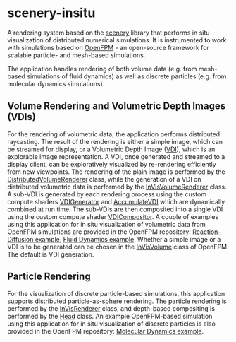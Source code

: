 # scenery-insitu

A rendering system based on the [scenery](scenery.graphics) library that performs in situ visualization of distributed numerical simulations. It is instrumented to work with simulations based on [OpenFPM](http://openfpm.mpi-cbg.de/) - an open-source framework for scalable particle- and mesh-based simulations.

The application handles rendering of both volume data (e.g. from mesh-based simulations of fluid dynamics) as well as discrete particles (e.g. from  molecular dynamics simulations).

## Volume Rendering and Volumetric Depth Images (VDIs)

For the rendering of volumetric data, the application performs distributed raycasting. The result of the rendering is either a simple image, which can be streamed for display, or a Volumetric Depth Image ([VDI](https://ieeexplore.ieee.org/document/6656177)), which is an explorable image representation. A VDI, once generated and streamed to a display client, can be exploratively visualized by re-rendering efficiently from new viewpoints. The rendering of the plain image is performed by the [DistributedVolumeRenderer](./src/test/kotlin/graphics/scenery/insitu/DistributedVolumeRenderer.kt) class, while the generation of a VDI on distributed volumetric data is performed by the [InVisVolumeRenderer](./src/test/kotlin/graphics/scenery/insitu/InVisVolumeRenderer.kt) class. A sub-VDI is generated by each rendering process using the custom compute shaders [VDIGenerator](./src/test/resources/graphics/scenery/insitu/VDIGenerator.comp) and [AccumulateVDI](./src/test/resources/graphics/scenery/insitu/AccumulateVDI.comp) which are dynamically combined at run time. The sub-VDIs are then composited into a single VDI using the custom compute shader [VDICompositor](src/test/resources/graphics/scenery/insitu/VDICompositor.comp). A couple of examples using this application for in situ visualization of volumetric data from OpenFPM simulations are provided in the OpenFPM repository: [Reaction-Diffusion example](https://git.mpi-cbg.de/openfpm/openfpm_pdata/blob/insitu_visualization/example/Grid/3_gray_scott_3d/main.cpp), [Fluid Dynamics example](https://git.mpi-cbg.de/openfpm/openfpm_pdata/blob/insitu_visualization/example/Numerics/Vortex_in_cell/main_vic_petsc_opt.cpp). Whether a simple image or a VDI is to be generated can be chosen in the [InVisVolume](https://git.mpi-cbg.de/openfpm/openfpm_vcluster/blob/insitu_visualization/src/VCluster/InVisVolume.cpp#L120) class of OpenFPM. The default is VDI generation.

## Particle Rendering

For the visualization of discrete particle-based simulations, this application supports distributed particle-as-sphere rendering. The particle rendering is performed by the [InVisRenderer](./src/test/kotlin/graphics/scenery/insitu/InVisRenderer.kt) class, and depth-based compositing is performed by the [Head](./src/test/kotlin/graphics/scenery/insitu/Head.kt) class. An example OpenFPM-based simulation using this application for in situ visualization of discrete particles is also provided in the OpenFPM repository: [Molecular Dynamics example](https://git.mpi-cbg.de/openfpm/openfpm_pdata/blob/insitu_visualization/example/Vector/3_molecular_dynamic_insitu/main.cpp).
